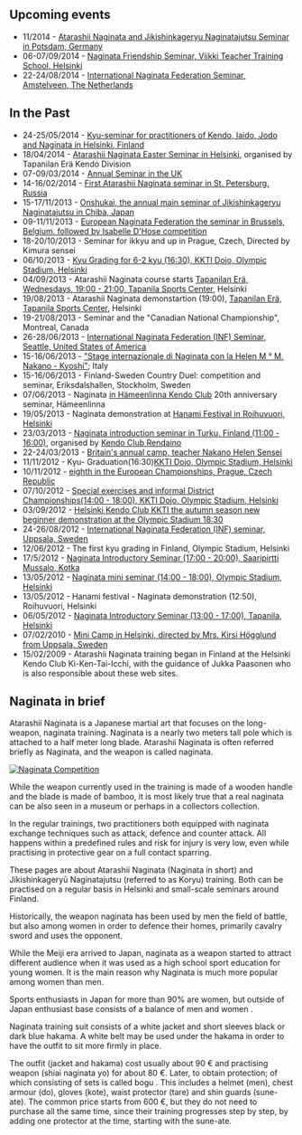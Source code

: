 ## Upcoming events

-   11/2014 - [Atarashii Naginata and Jikishinkageryu Naginatajutsu Seminar in Potsdam,
    Germany](https://www.facebook.com/events/497656113676309/ "Atarashii Naginata & Jikishinkageryu Naginatajutsu Seminar")
-   06-07/09/2014 - [Naginata Friendship Seminar,
    Viikki Teacher Training School, Helsinki](https://www.facebook.com/events/501891759879564/ "Finnish Naginata Friendship Seminar 2014")
-   22-24/08/2014 - [International Naginata Federation Seminar, Amstelveen, The Netherlands](http://international-naginata.org/drupal/node/17 "2014 INF seminar Announcement")

## In the Past

-   24-25/05/2014 - [Kyu-seminar for practitioners of Kendo, Iaido, Jodo and Naginata in Helsinki, Finland](https://www.facebook.com/events/1410312342550257/ "FKA - Kyu-seminar in Helsinki")
-   18/04/2014 - [Atarashii Naginata Easter Seminar in Helsinki](https://www.facebook.com/events/254398958076220/ "Atarashii Naginata Pääsiäisleiri"), organised by Tapanilan Erä Kendo Division
-   07-09/03/2014 - [Annual Seminar in the UK](http://www.naginata.org.uk/2014-annual-british-naginata-seminar-details/ "2014 Annual British Naginata Seminar Details")
-   14-16/02/2014 - [First Atarashii Naginata seminar in St. Petersburg, 
    Russia](https://www.facebook.com/events/1398129980435747/ "Открытый семинар по нагинате")
-   15-17/11/2013 - [Onshukai, the annual main seminar of Jikishinkageryu Naginatajutsu in Chiba, 
    Japan](http://www.flickr.com/photos/paazio/11474557086/in/set-72157638410929463 "2013-11-17 Japan, Chiba - Onshukai training program")
-   09-11/11/2013 - [European Naginata Federation the seminar in Brussels,
    Belgium. followed by Isabelle D'Hose
    competition](https://www.facebook.com/events/541531802573585/ "Stage ENF + la coupe Isabelle D'Hose le 11 novembre")
-   18-20/10/2013 - Seminar for ikkyu and up in Prague, Czech, Directed by Kimura sensei
-   06/10/2013 - [Kyu Grading for 6-2 kyu (16:30), KKTI Dojo, Olympic Stadium,
    Helsinki](https://www.facebook.com/events/157924271076783/ "Kyu Grading for values of 6-2 kyu")
-   04/09/2013 - Atarashii Naginata course starts [Tapanilan Erä,
    Wednesdays, 19:00 - 21:00, Tapanila
    Sports Center](http://www.tapanila-kendo.org/ "Tapanilan Erä - Kendo Division"),
    Helsinki
-   19/08/2013 - Atarashii Naginata demonstartion (19:00), [Tapanilan Erä, Tapanila
    Sports Center](http://www.tapanila-kendo.org/ "Tapanilan Erä - Kendo Division"),
    Helsinki
-   19-21/08/2013 - Seminar and the "Canadian National Championship", Montreal,
    Canada
-   26-28/06/2013 - [International Naginata Federation (INF) Seminar, Seattle,
    United States of America](http://international-naginata.org/drupal/node/14 "2013 INF Seminar Information")
-   15-16/06/2013 - ["Stage internazionale di Naginata con la Helen M °
    M. Nakano - Kyoshi"](http://www.kendo.it/calendario/calendario.cfm "Elenco Eventi CIK e di altre federazioni europee");
    Italy
-   15-16/06/2013 - Finland-Sweden Country Duel: competition and seminar,
    Eriksdalshallen, Stockholm, Sweden
-   07/06/2013 - Naginata [in Hämeenlinna Kendo Club](http://www.jookenkai.net/ "Hämeenlinna - Ken Yeah I guess")
    20th anniversary seminar, Hämeenlinna
-   19/05/2013 - Naginata demonstration at [Hanami Festival in Roihuvuori,
    Helsinki](http://www.roihuvuori.fi/hanami/ "Next - Hanami party Roihuvuori cherry park May 2013")
-   23/03/2013 - [Naginata introduction seminar in Turku, Finland (11:00 -
    16:00)](https://www.facebook.com/events/136689943169944/ "Atarashii Naginata seminar"), organised by
    [Kendo Club Rendaino](http://www.rendaino.fi/ "Turku Kendo Club Rendaino Association")
-   22-24/03/2013 - [Britain's annual camp, teacher Nakano Helen
    Sensei](http://www.naginata.org.uk/2013-annual-british-naginata-seminar-details/ "2013 Annual British Naginata Seminar Details")
-   11/11/2012 - Kyu- Graduation(16:30)[KKTI Dojo, Olympic Stadium,
    Helsinki](http://www.kendohelsinki.org/?sivu=kartta "Map of the Olympic Stadium")
-   10/11/2012 - [eighth in the European Championships, Prague,
    Czech Republic](http://www.enc2012.cz/ "Naginata European Championships 2012" )
-   07/10/2012 - [Special exercises and informal
    District Championships(14:00 - 18:00), KKTI Dojo, Olympic Stadium,
    Helsinki](https://www.facebook.com/events/530673156947346/ "Naginata Helsinki, special training")
-   03/09/2012 - [Helsinki Kendo Club KKTI the autumn season
    new beginner demonstration at the Olympic Stadium
    18:30](https://www.facebook.com/events/187144878084491/ "KKTI new beginner demonstration")
-   24-26/08/2012 - [International Naginata Federation (INF) seminar, Uppsala,
    Sweden](https://www.facebook.com/events/124522334303072/ "INF Seminar in Uppsala, Sweden")
-   12/06/2012 - The first kyu grading in Finland, Olympic Stadium, Helsinki
-   17/5/2012 - [Naginata Introductory Seminar (17:00 - 20:00), Saaripirtti
    Mussalo,
    Kotka](https://www.facebook.com/events/180686655386832/ "Naginata Introductory Seminar - Kotka")
-   13/05/2012 - [Naginata mini seminar (14:00 - 18:00), Olympic Stadium,
    Helsinki](https://www.facebook.com/events/385015054876105/ "Naginata Mini Seminar - Helsinki")
-   13/05/2012 - Hanami festival - Naginata demonstration (12:50), Roihuvuori,
    Helsinki
-   06/05/2012 - [Naginata Introductory Seminar (13:00 - 17:00), Tapanila,
    Helsinki](https://www.facebook.com/events/296023357146874/ "Naginata Introductory Seminar - Tapanila")
-   07/02/2010 - [Mini Camp in Helsinki, directed by Mrs. Kirsi Högglund from Uppsala,
    Sweden](http://www.flickr.com/photos/paazio/sets/72157623374097714/ "Naginata - Helsinki(FI) - 2010/02/07")
-   15/02/2009 - Atarashii Naginata training began in Finland at the Helsinki
    Kendo Club Ki-Ken-Tai-Icchi, with the guidance of Jukka Paasonen who is also responsible about
    these web sites.

## Naginata in brief

Atarashii Naginata is a Japanese martial art that focuses on the long-
weapon, naginata training. Naginata is a nearly two meters tall pole which
is attached to a half meter long blade.
Atarashii Naginata is often referred briefly as Naginata, and the weapon is
called naginata.

[![Naginata
Competition](http://farm7.staticflickr.com/6059/6283180930_4405e8e6f1_m.jpg)
](http://flickr.com/photos/96248369@N00/6283180930 "Naginata Competition / ethics_gradient")

While the weapon currently used in the training is made of a wooden
handle and the blade is made of bamboo, it is most likely true
that a real naginata can be also seen in a museum or perhaps
in a collectors collection.

In the regular trainings, two practitioners both equipped with naginata
exchange techniques such as attack, defence and counter attack.
All happens within a predefined rules and risk for injury is very low, even
while practising in protective gear on a full contact sparring.

These pages are about Atarashii Naginata (Naginata in short) and
Jikishinkageryū Naginatajutsu (referred to as Koryu) training. Both can be
practised on a regular basis in Helsinki and small-scale seminars around Finland.

Historically, the weapon naginata has been used by men
the field of battle, but also among women in order to defence their homes,
primarily cavalry sword and uses the opponent.

While the Meiji era arrived to Japan, naginata as a weapon started to attract
different audience when it was used as a high school sport education for young women.
It is the main reason why Naginata is much more popular among women than men.

Sports enthusiasts in Japan for more than 90% are women, but outside of Japan
enthusiast base consists of a balance of men and women .

Naginata training suit consists of a white jacket and short sleeves
black or dark blue hakama. A white belt may be used under the hakama in
order to have the outfit to sit more firmly in place.

The outfit (jacket and hakama) cost usually about 90 € and practising
weapon (shiai naginata yo) for about 80 €. Later, to obtain protection;
of which consisting of sets is called bogu . This includes a helmet
(men), chest armour (do), gloves (kote), waist protector (tare) and
shin guards (sune-ate). The common price starts from 600 €, but
they do not need to purchase all the same time, since their training
progresses step by step, by adding one protector at the time,
starting with the sune-ate.
